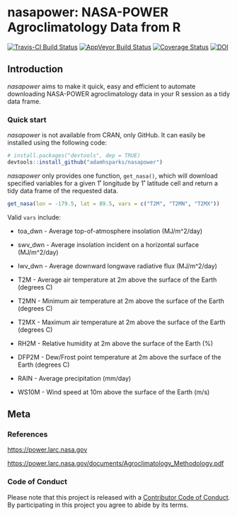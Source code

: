# nasapower: NASA-POWER Agroclimatology Data from R

[![Travis-CI Build Status](https://travis-ci.org/adamhsparks/nasapower.svg?branch=master)](https://travis-ci.org/adamhsparks/nasapower)
[![AppVeyor Build Status](https://ci.appveyor.com/api/projects/status/github/adamhsparks/nasapower?branch=master&svg=true)](https://ci.appveyor.com/project/adamhsparks/nasapower)
[![Coverage Status](https://img.shields.io/codecov/c/github/adamhsparks/nasapower/master.svg)](https://codecov.io/github/adamhsparks/nasapower?branch=master)
[![DOI](https://zenodo.org/badge/109224461.svg)](https://zenodo.org/badge/latestdoi/109224461)

## Introduction

_nasapower_ aims to make it quick, easy and efficient to automate downloading
NASA-POWER agroclimatology data in your R session as a tidy data frame.

### Quick start

_nasapower_ is not available from CRAN, only GitHub. It can easily be installed
using the following code:

```r
# install.packages("devtools", dep = TRUE)
devtools::install_github("adamhsparks/nasapower")
```

_nasapower_ only provides one function, `get_nasa()`, which will download
specified variables for a given 1˚ longitude by 1˚ latitude cell and return a
tidy data frame of the requested data.

```r
get_nasa(lon = -179.5, lat = 89.5, vars = c("T2M", "T2MN", "T2MX"))
```

Valid `vars` include:

* toa_dwn - Average top-of-atmosphere insolation (MJ/m^2/day)

* swv_dwn - Average insolation incident on a horizontal surface (MJ/m^2/day)

* lwv_dwn - Average downward longwave radiative flux (MJ/m^2/day)

* T2M - Average air temperature at 2m above the surface of the Earth (degrees C)

* T2MN - Minimum air temperature at 2m above the surface of the Earth (degrees C)

* T2MX - Maximum air temperature at 2m above the surface of the Earth (degrees C)

* RH2M - Relative humidity at 2m above the surface of the Earth (%)

* DFP2M - Dew/Frost point temperature at 2m above the surface of the Earth (degrees C)

* RAIN - Average precipitation (mm/day)

* WS10M - Wind speed at 10m above the surface of the Earth (m/s)

## Meta

### References
<https://power.larc.nasa.gov>

<https://power.larc.nasa.gov/documents/Agroclimatology_Methodology.pdf>

### Code of Conduct

Please note that this project is released with a [Contributor Code of Conduct](CONDUCT.md). By participating in this project you agree to abide by its terms.